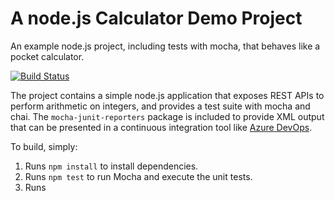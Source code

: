A node.js Calculator Demo Project
==============================================
An example node.js project, including tests with mocha, that behaves like
a pocket calculator.

[![Build Status](https://dev.azure.com/AzDevOpOrg/CalculatorDemo/_apis/build/status/meongithub2017.Calculator-Demo?branchName=master)](https://dev.azure.com/AzDevOpOrg/CalculatorDemo/_build/latest?definitionId=1&branchName=master)

The project contains a simple node.js application that exposes REST APIs
to perform arithmetic on integers, and provides a test suite with mocha
and chai.  The `mocha-junit-reporters` package is included to provide XML
output that can be presented in a continuous integration tool like
[Azure DevOps](https://azure.com/devops).

To build, simply:

1. Runs `npm install` to install dependencies.
2. Runs `npm test` to run Mocha and execute the unit tests.
3. Runs